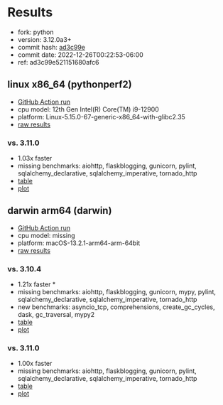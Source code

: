# Results

- fork: python
- version: 3.12.0a3+
- commit hash: [ad3c99e](https://github.com/python/cpython/commit/ad3c99e)
- commit date: 2022-12-26T00:22:53-06:00
- ref: ad3c99e521151680afc6

## linux x86_64 (pythonperf2)

- [GitHub Action run](https://github.com/faster-cpython/benchmarking/actions/runs/4513537311)
- cpu model: 12th Gen Intel(R) Core(TM) i9-12900
- platform: Linux-5.15.0-67-generic-x86_64-with-glibc2.35
- [raw results](bm-20221226-pythonperf2-x86_64-python-ad3c99e521151680afc6-3.12.0a3%2B-ad3c99e.json)

### vs. 3.11.0

- 1.03x faster
- missing benchmarks: aiohttp, flaskblogging, gunicorn, pylint, sqlalchemy_declarative, sqlalchemy_imperative, tornado_http
- [table](bm-20221226-pythonperf2-x86_64-python-ad3c99e521151680afc6-3.12.0a3%2B-ad3c99e-vs-3.11.0.md)
- [plot](bm-20221226-pythonperf2-x86_64-python-ad3c99e521151680afc6-3.12.0a3%2B-ad3c99e-vs-3.11.0.png)

## darwin arm64 (darwin)

- [GitHub Action run](https://github.com/faster-cpython/benchmarking/actions/runs/4494505019)
- cpu model: missing
- platform: macOS-13.2.1-arm64-arm-64bit
- [raw results](bm-20221226-darwin-arm64-python-ad3c99e521151680afc6-3.12.0a3%2B-ad3c99e.json)

### vs. 3.10.4

- 1.21x faster \*
- missing benchmarks: aiohttp, flaskblogging, gunicorn, mypy, pylint, sqlalchemy_declarative, sqlalchemy_imperative, tornado_http
- new benchmarks: asyncio_tcp, comprehensions, create_gc_cycles, dask, gc_traversal, mypy2
- [table](bm-20221226-darwin-arm64-python-ad3c99e521151680afc6-3.12.0a3%2B-ad3c99e-vs-3.10.4.md)
- [plot](bm-20221226-darwin-arm64-python-ad3c99e521151680afc6-3.12.0a3%2B-ad3c99e-vs-3.10.4.png)

### vs. 3.11.0

- 1.00x faster
- missing benchmarks: aiohttp, flaskblogging, gunicorn, pylint, sqlalchemy_declarative, sqlalchemy_imperative, tornado_http
- [table](bm-20221226-darwin-arm64-python-ad3c99e521151680afc6-3.12.0a3%2B-ad3c99e-vs-3.11.0.md)
- [plot](bm-20221226-darwin-arm64-python-ad3c99e521151680afc6-3.12.0a3%2B-ad3c99e-vs-3.11.0.png)

